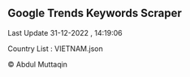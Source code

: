 

## Google Trends Keywords Scraper 
 
Last Update 31-12-2022 , 14:19:06

Country List :
VIETNAM.json



© Abdul Muttaqin 
